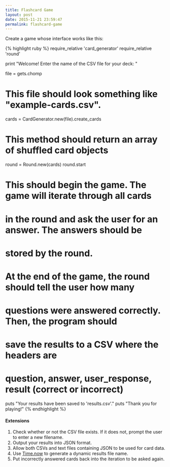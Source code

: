 ```yaml
---
title: Flashcard Game
layout: post
date: 2015-11-21 23:59:47
permalink: flashcard-game
---
```


Create a game whose interface works like this:

{% highlight ruby %}
require_relative 'card_generator'
require_relative 'round'

print "Welcome! Enter the name of the CSV file for your deck: "

file = gets.chomp
# This file should look something like "example-cards.csv".

cards = CardGenerator.new(file).create_cards
# This method should return an array of shuffled card objects

round = Round.new(cards)
round.start
# This should begin the game. The game will iterate through all cards 
# in the round and ask the user for an answer. The answers should be
# stored by the round.

# At the end of the game, the round should tell the user how many
# questions were answered correctly. Then, the program should
# save the results to a CSV where the headers are 
# question, answer, user_response, result (correct or incorrect)

puts "Your results have been saved to 'results.csv'."
puts "Thank you for playing!"
{% endhighlight %}

#### Extensions

1. Check whether or not the CSV file exists. If it does not, prompt the user to enter a new filename. 
1. Output your results into JSON format. 
1. Allow both CSVs and text files containing JSON to be used for card data.
1. Use [Time.now](http://ruby-doc.org/core-2.2.3/Time.html#method-c-now) to generate a dynamic results file name.
1. Put incorrectly answered cards back into the iteration to be asked again.